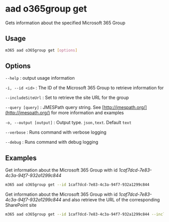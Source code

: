 # aad o365group get

Gets information about the specified Microsoft 365 Group

## Usage

```sh
m365 aad o365group get [options]
```

## Options

`--help`
: output usage information

`-i, --id <id>`
: The ID of the Microsoft 365 Group to retrieve information for

`--includeSiteUrl`
: Set to retrieve the site URL for the group

`--query [query]`
: JMESPath query string. See [http://jmespath.org/](http://jmespath.org/) for more information and examples

`-o, --output [output]`
: Output type. `json,text`. Default `text`

`--verbose`
: Runs command with verbose logging

`--debug`
: Runs command with debug logging

## Examples

Get information about the Microsoft 365 Group with id _1caf7dcd-7e83-4c3a-94f7-932a1299c844_

```sh
m365 aad o365group get --id 1caf7dcd-7e83-4c3a-94f7-932a1299c844
```

Get information about the Microsoft 365 Group with id _1caf7dcd-7e83-4c3a-94f7-932a1299c844_ and also retrieve the URL of the corresponding SharePoint site

```sh
m365 aad o365group get --id 1caf7dcd-7e83-4c3a-94f7-932a1299c844 --includeSiteUrl
```